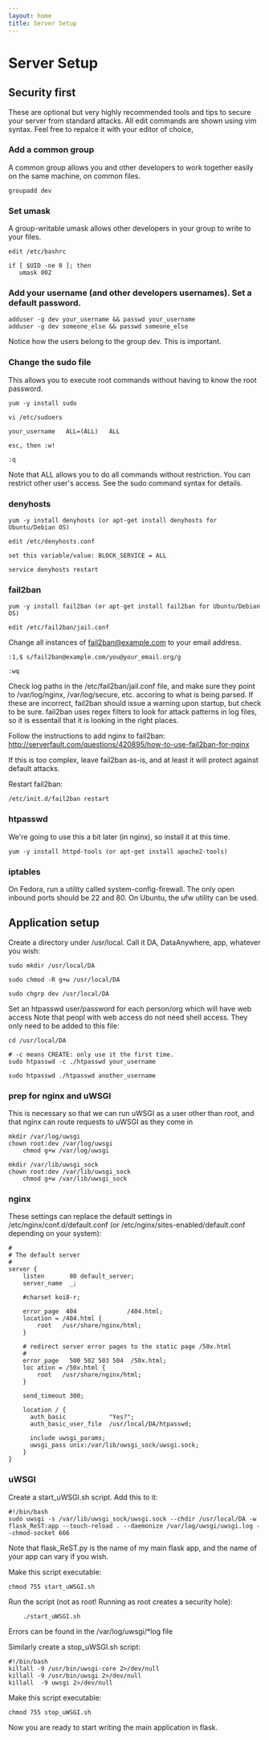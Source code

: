 ```yaml
---
layout: home
title: Server Setup
---
```


# Server Setup

## Security first

These are optional but very highly recommended tools and tips to secure your server from standard attacks. 
All edit commands are shown using vim syntax. Feel free to repalce it with your editor of choice,

### Add a common group

A common group allows you and other developers to work together easily on the same machine, on common files. 

 	groupadd dev

### Set umask

A group-writable umask allows other developers in your group to write to your files. 

 	edit /etc/bashrc

    if [ $UID -ne 0 ]; then
       umask 002

### Add your username (and other developers usernames). Set a default password.

	adduser -g dev your_username && passwd your_username
	adduser -g dev someone_else && passwd someone_else

Notice how the users belong to the group dev. This is important.

### Change the sudo file

This allows you to execute root commands without having to know the root password.

 	yum -y install sudo

	vi /etc/sudoers

	your_username	ALL=(ALL) 	ALL

	esc, then :w!

	:q

Note that ALL allows you to do all commands without restriction. You can restrict other user's access. See the sudo command syntax for details.

### denyhosts

	yum -y install denyhosts (or apt-get install denyhosts for Ubuntu/Debian OS)

	edit /etc/denyhosts.conf

	set this variable/value: BLOCK_SERVICE = ALL

	service denyhosts restart

### fail2ban

	yum -y install fail2ban (or apt-get install fail2ban for Ubuntu/Debian OS)

	edit /etc/fail2ban/jail.conf

Change all instances of fail2ban@example.com to your email address.

	:1,$ s/fail2ban@example.com/you@your_email.org/g

	:wq


Check log paths in the /etc/fail2ban/jail.conf file, and make sure they point to /var/log/nginx, /var/log/secure, etc. accoring to what is being parsed. If these are incorrect, fail2ban should issue a warning upon startup, but check to be sure. fail2ban uses regex filters to look for attack patterns in log files, so it is essentail that it is looking in the right places. 

Follow the instructions to add nginx to fail2ban: http://serverfault.com/questions/420895/how-to-use-fail2ban-for-nginx

If this is too complex, leave fail2ban as-is, and at least it will protect against default attacks.

Restart fail2ban: 

	/etc/init.d/fail2ban restart

### htpasswd

We're going to use this a bit later (in nginx), so install it at this time.

	yum -y install httpd-tools (or apt-get install apache2-tools)

### iptables

On Fedora, run a utility called system-config-firewall. The only open inbound ports should be 22 and 80.
On Ubuntu, the ufw utility can be used.

## Application setup

Create a directory under /usr/local. Call it DA, DataAnywhere, app, whatever you wish:

	sudo mkdir /usr/local/DA

	sudo chmod -R g+w /usr/local/DA

	sudo chgrp dev /usr/local/DA

Set an htpasswd user/password for each person/org which will have web access
Note that peopl with web access do not need shell access. They only need to be added to this file:

	cd /usr/local/DA

	# -c means CREATE: only use it the first time.
	sudo htpasswd -c ./htpasswd your_username 

	sudo htpasswd ./htpasswd another_username

### prep for nginx and uWSGI

This is necessary so that we can run uWSGI as a user other than root, and that nginx can route requests to uWSGI as they come in

	mkdir /var/log/uwsgi
	chown root:dev /var/log/uwsgi
        chmod g+w /var/log/uwsgi

	mkdir /var/lib/uwsgi_sock
	chown root:dev /var/lib/uwsgi_sock
        chmod g+w /var/lib/uwsgi_sock


### nginx

These settings can replace the default settings in /etc/nginx/conf.d/default.conf 
(or /etc/nginx/sites-enabled/default.conf depending on your system):

	#
	# The default server
	#
	server {
	    listen       80 default_server;
	    server_name  _;
	
	    #charset koi8-r;
	
	    error_page  404              /404.html;
	    location = /404.html {
	        root   /usr/share/nginx/html;
	    }
	
	    # redirect server error pages to the static page /50x.html
	    #
	    error_page   500 502 503 504  /50x.html;
	    loc	ation = /50x.html {
	        root   /usr/share/nginx/html;
	    }
	
	    send_timeout 300;
	
	    location / {
	      auth_basic            "Yes?";
	      auth_basic_user_file  /usr/local/DA/htpasswd;
	
	      include uwsgi_params;
	      uwsgi_pass unix:/var/lib/uwsgi_sock/uwsgi.sock;
	    }
	}

### uWSGI

Create a start_uWSGI.sh script. Add this to it:

	#!/bin/bash
	sudo uwsgi -s /var/lib/uwsgi_sock/uwsgi.sock --chdir /usr/local/DA -w flask_ReST:app --touch-reload . --daemonize /var/log/uwsgi/uwsgi.log --chmod-socket 666

Note that flask_ReST.py is the name of my main flask app, and the name of your app can vary if you wish.

Make this script executable:

	chmod 755 start_uWSGI.sh

Run the script (not as root! Running as root creates a security hole):

        ./start_uWSGI.sh

Errors can be found in the /var/log/uwsgi/\*log file

Similarly create a stop_uWSGI.sh script:

	#!/bin/bash
	killall -9 /usr/bin/uwsgi-core 2>/dev/null
	killall -9 /usr/bin/uwsgi 2>/dev/null
	killall	 -9 uwsgi 2>/dev/null

Make this script executable:

	chmod 755 stop_uWSGI.sh

Now you are ready to start writing the main application in flask.
